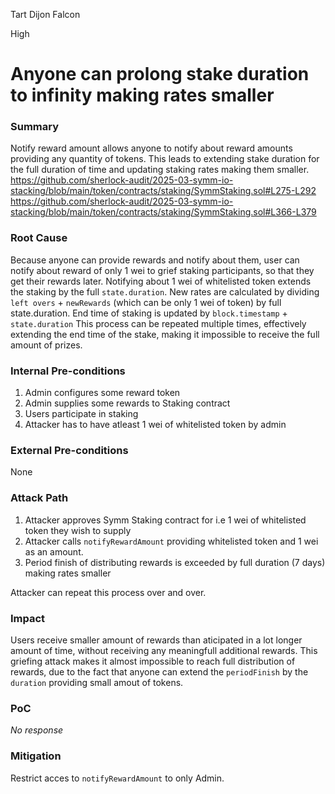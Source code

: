 Tart Dijon Falcon

High

# Anyone can prolong stake duration to infinity making rates smaller

### Summary

Notify reward amount allows anyone to notify about reward amounts providing any quantity of tokens. 
This leads to extending stake duration for the full duration of time and updating staking rates making them smaller.
https://github.com/sherlock-audit/2025-03-symm-io-stacking/blob/main/token/contracts/staking/SymmStaking.sol#L275-L292
https://github.com/sherlock-audit/2025-03-symm-io-stacking/blob/main/token/contracts/staking/SymmStaking.sol#L366-L379

### Root Cause

Because anyone can provide rewards and notify about them, user can notify about reward of only 1 wei to grief staking participants, so that they get their rewards later. Notifying about 1 wei of whitelisted token  extends the staking by the full `state.duration`. New rates are calculated by dividing `left overs` + `newRewards` (which can be only 1 wei of token)  by full state.duration. End time of staking is updated by `block.timestamp` + `state.duration`
This process can be repeated multiple times, effectively extending the end time of the stake, making it impossible to receive the full amount of prizes.

### Internal Pre-conditions

1. Admin configures some reward token
2. Admin supplies some rewards to Staking contract
3. Users participate in staking
4. Attacker has to have atleast 1 wei of whitelisted token by admin

### External Pre-conditions

None

### Attack Path

1.  Attacker approves Symm Staking contract for i.e 1 wei of whitelisted token they wish to supply
2.  Attacker calls `notifyRewardAmount` providing whitelisted token and 1 wei as an amount.
3. Period finish of distributing rewards is exceeded by full duration (7 days) making rates smaller 

Attacker can repeat this process over and over.

### Impact

Users receive smaller amount of rewards than aticipated in a lot longer amount of time, without receiving any meaningfull additional rewards.
This griefing attack makes it almost impossible to reach full distribution of rewards, due to the fact that anyone can extend the `periodFinish` by the `duration` providing small amout of tokens.

### PoC

_No response_

### Mitigation

Restrict acces to `notifyRewardAmount` to only Admin.